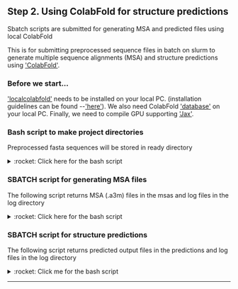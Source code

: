 ## Step 2. Using ColabFold for structure predictions
Sbatch scripts are submitted for generating MSA and predicted files using local ColabFold
<!-- What is this for? --> 
This is for submitting preprocessed sequence files in batch on slurm to generate multiple sequence alignments (MSA) and structure predictions using ['ColabFold'](https://github.com/sokrypton/ColabFold). 

### Before we start...
['localcolabfold'](https://github.com/YoshitakaMo/localcolabfold) needs to be installed on your local PC. 
(installation guidelines can be found --['here'](https://github.com/YoshitakaMo/localcolabfold)).
We also need ColabFold ['database'](https://colabfold.mmseqs.com/) on your local PC.
Finally, we need to compile GPU supporting ['Jax'](https://github.com/markusschmitt/vmc_jax/blob/master/documentation/readme/compile_jax_on_cluster.md).

### Bash script to make project directories
Preprocessed fasta sequences will be stored in ready directory
<details>
   <summary> :rocket: Click here for the bash script </summary>
   
   ```Bash
   #!/bin/bash
   echo "setting up directories for $1 integrase"
   echo "copy and paste the following line for rsync"
   echo "rsync -auvz * heewhan@midway3.rcc.uchicago.edu:/beagle3/price/top_search/$1/ready"
   mkdir $1 
   cd $1
   mkdir ready msas predictions log
   ```
</details>

### SBATCH script for generating MSA files
The following script returns MSA (.a3m) files in the msas and log files in the log directory
<details>
   <summary> :rocket: Click here for the bash script </summary>
   
   ```Bash
   #!/bin/bash
   #SBATCH --job-name=msa_search
   #SBATCH --account=pi-price
   #SBATCH -c 4                                 # Requested cores
   #SBATCH --time=42:00:00                    # Runtime in D-HH:MM format
   #SBATCH --partition=beagle3                    # Partition to run in
   #SBATCH --mem=128GB                           # Requested Memory
   #SBATCH -o ./log/search.out                          
   #SBATCH -e ./log/search.err                        

   module load gcc/10.2.0 cuda/11.2
   source ~/.bash_profile

   colabfold_search --db-load-mode 0 \
   --mmseqs mmseqs \
   --use-env 1 \
   --use-templates 0 \
   --threads 3 \
   ready /software/colabfold-data msas
   ```
</details>

### SBATCH script for structure predictions
The following script returns predicted output files in the predictions and log files in the log directory

<details>
   <summary> :rocket: Click me for the bash script </summary>
   
   ```Bash
   #!/bin/bash
   #SBATCH --job-name=Predict
   #SBATCH --account=pi-price
   #SBATCH --partition=beagle3
   #SBATCH --nodes=1
   #SBATCH --time=12:00:00
   #SBATCH --ntasks-per-node=1
   #SBATCH --cpus-per-task=8
   #SBATCH --gres=gpu:2
   #SBATCH --constraint=a100
   #SBATCH --mem=48G
   #SBATCH --output=./log/predict.out
   #SBATCH --error=./log/predict.err

   #module load alphafold/2.2.0 cuda/11.3
   module load cuda/11.5
   cd $SLURM_SUBMIT_DIR
   
   echo "GPUs available: $CUDA_VISIBLE_DEVICES"
   echo "CPU cores: $SLURM_CPUS_PER_TASK"
   
   nvidia-smi
   
   colabfold_batch --use-gpu-relax --num-recycle 5 --num-models 5 msas predictions
   ```
</details>

----------------------------------------------------
